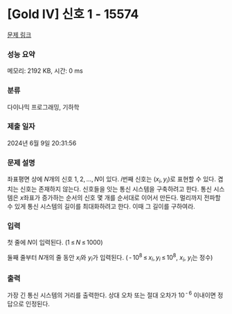 # [Gold IV] 신호 1 - 15574 

[문제 링크](https://www.acmicpc.net/problem/15574) 

### 성능 요약

메모리: 2192 KB, 시간: 0 ms

### 분류

다이나믹 프로그래밍, 기하학

### 제출 일자

2024년 6월 9일 20:31:56

### 문제 설명

<p>좌표평면 상에 <em>N</em>개의 신호 1, 2, ..., <em>N</em>이 있다. <em>i</em>번째 신호는 (<em>x</em><sub><em>i</em></sub>, <em>y</em><sub><em>i</em></sub>)로 표현할 수 있다. 겹치는 신호는 존재하지 않는다. 신호들을 잇는 통신 시스템을 구축하려고 한다. 통신 시스템은 <em>x</em>좌표가 증가하는 순서의 신호 몇 개를 순서대로 이어서 만든다. 멀리까지 전파할 수 있게 통신 시스템의 길이를 최대화하려고 한다. 이때 그 길이를 구하여라.</p>

### 입력 

 <p>첫 줄에 <em>N</em>이 입력된다. (1 ≤ <em>N</em> ≤ 1000)</p>

<p>둘째 줄부터 <em>N</em>개의 줄 동안 <em>x</em><sub><em>i</em></sub>와 <em>y</em><sub><em>i</em></sub>가 입력된다. ( - 10<sup>8</sup> ≤ <em>x</em><sub><em>i</em></sub>, <em>y</em><sub><em>i</em></sub> ≤ 10<sup>8</sup>, <em>x<sub>i</sub></em>, <em>y<sub>i</sub></em>는 정수)</p>

### 출력 

 <p>가장 긴 통신 시스템의 거리를 출력한다. 상대 오차 또는 절대 오차가 10<sup> - 6</sup> 이내이면 정답으로 인정된다.</p>

